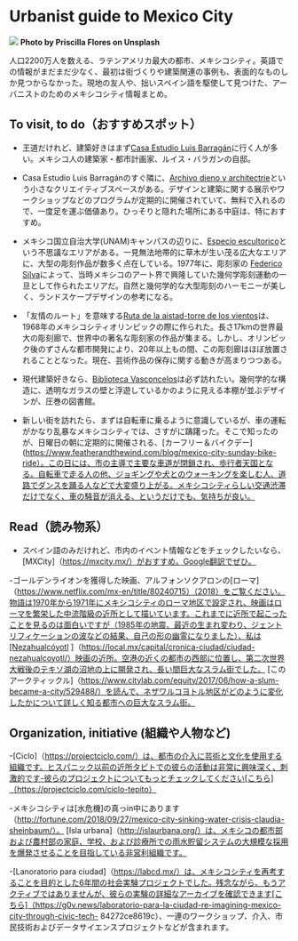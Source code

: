 # Urbanist guide to Mexico City

![](priscilla-flores-659078-unsplash.jpg)
**Photo by Priscilla Flores on Unsplash**

人口2200万人を数える、ラテンアメリカ最大の都市、メキシコシティ。英語での情報がまだまだ少なく、最初は街づくりや建築関連の事例も、表面的なものしか見つからなかった。現地の友人や、拙いスペイン語を駆使して見つけた、アーバニストのためのメキシコシティ情報まとめ。

## To visit, to do（おすすめスポット）

- 王道だけれど、建築好きはまず[Casa Estudio Luis Barragán](http://www.casaluisbarragan.org/)に行く人が多い。メキシコ人の建築家・都市計画家、ルイス・バラガンの自邸。

- Casa Estudio Luis Barragánのすぐ隣に、[Archivo dieno y architectrie](http://archivo.design/en/)という小さなクリエイティブスペースがある。デザインと建築に関する展示やワークショップなどのプログラムが定期的に開催されていて、無料で入れるので、一度足を運ぶ価値あり。ひっそりと隠れた場所にある中庭は、特におすすめ。

- メキシコ国立自治大学(UNAM)キャンパスの辺りに、[Especio escultorico](http://www.fundacionunam.org.mx/donde-paso/conoce-el-espacio-escultorico-de-la-unam/)という不思議なエリアがある。一見無法地帯的に草木が生い茂る広大なエリアに、大型の彫刻作品が数多く点在している。1977年に、彫刻家の [Federico Silva](<https://es.wikipedia.org/wiki/Federico_Silva_(escultor)>)によって、当時メキシコのアート界で興隆していた幾何学彫刻運動の一旦として作られたエリアだ。自然と幾何学的な大型彫刻のハーモニーが美しく、ランドスケープデザインの参考になる。

- 「友情のルート」を意味する[Ruta de la aistad-torre de los vientos](http://www.mexico68.org/es/esculturas/06.html)は、1968年のメキシコシティオリンピックの際に作られた。長さ17kmの世界最大の彫刻廊で、世界中の著名な彫刻家の作品が集まる。しかし、オリンピック後のずさんな都市開発により、20年以上もの間、この彫刻廊はほぼ放置されることとなった。現在、芸術作品の保存に関する動きが高まりつつある。

- 現代建築好きなら、[Biblioteca Vasconcelos](https://www.bibliotecavasconcelos.gob.mx/)は必ず訪れたい。幾何学的な構造に、透明なガラスの壁と浮遊しているかのように見える本棚が並ぶデザインが、圧巻の図書館。

- 新しい街を訪れたら、まずは自転車に乗るように意識しているが、車の運転がかなり乱暴なメキシコシティでは、さすがに躊躇った。そこで知ったのが、日曜日の朝に定期的に開催される、[カーフリー＆バイクデー](https://www.featherandthewind.com/blog/mexico-city-sunday-bike-ride）。この日には、市の主導で主要な車道が閉鎖され、歩行者天国となる。自転車で走る人の他、ジョギングや犬とのウォーキングを楽しむ人、道路でダンスを踊る人などで大変盛り上がる。メキシコシティらしい交通渋滞だけでなく、車の騒音が消える、というだけでも、気持ちが良い。

## Read（読み物系）

- スペイン語のみだけれど、市内のイベント情報などをチェックしたいなら、[MXCity]（https://mxcity.mx/）がおすすめ。Google翻訳でぜひ。

-ゴールデンライオンを獲得した映画、アルフォンソクアロンの[ローマ]（https://www.netflix.com/mx-en/title/80240715）（2018）をご覧ください。物語は1970年から1971年にメキシコシティのローマ地区で設定され、映画はローマを繁栄した中流階級の近所として描いています。これまでに近所で起こったことを見るのは面白いですが（1985年の地震、最近の生まれ変わり、ジェントリフィケーションの波などの結果、自己の形の幽霊になりました）、私は[Nezahualcóyotl ]（https://local.mx/capital/cronica-ciudad/ciudad-nezahualcoyotl/）映画の近所。空港の近くの都市の西部に位置し、第二次世界大戦後のテキソ湖の沼地の上に開発され、長い間巨大なスラム街でした。 [このアークティックル]（https://www.citylab.com/equity/2017/06/how-a-slum-became-a-city/529488/）を読んで、ネザワルコヨトル地区がどのように変化したかについて詳しく知る都市への巨大なスラム街。

## Organization, initiative (組織や人物など)

-[Ciclo]（https://projectciclo.com/）は、都市の介入に芸術と文化を使用する組織です。ヒスパニック以前の近所タピトでの彼らの活動は非常に興味深く、刺激的です-彼らのプロジェクトについてもっとチェックしてください[こちら]（https://projectciclo.com/ciclo-tepito）

-メキシコシティは[水危機]の真っin中にあります（http://fortune.com/2018/09/27/mexico-city-sinking-water-crisis-claudia-sheinbaum/）。 [Isla urbana]（http://islaurbana.org/）は、メキシコの都市部および農村部の家庭、学校、および診療所での雨水貯留システムの大規模な採用を爆発させることを目指している非営利組織です。

-[Lanoratorio para ciudad]（https://labcd.mx/）は、メキシコシティを再考することを目的とした6年間の社会実験プロジェクトでした。残念ながら、もうアクティブではありませんが、彼らの実験の詳細なアーカイブを確認できます[こちら]（https://g0v.news/laboratorio-para-la-ciudad-re-imagining-mexico-city-through-civic-tech- 84272ce8619c）、一連のワークショップ、介入、市民技術およびデータサイエンスプロジェクトなどが含まれます。